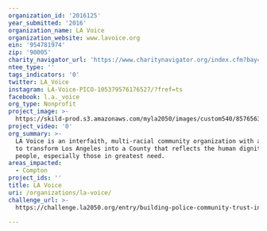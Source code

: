 ```yaml
---
organization_id: '2016125'
year_submitted: '2016'
organization_name: LA Voice
organization_website: www.lavoice.org
ein: '954781974'
zip: '90005'
charity_navigator_url: 'https://www.charitynavigator.org/index.cfm?bay=search.profile&ein=954781974'
ntee_type: ''
tags_indicators: '0'
twitter: LA_Voice
instagram: LA-Voice-PICO-105379576176527/?fref=ts
facebook: l.a._voice
org_type: Nonprofit
project_image: >-
  https://skild-prod.s3.amazonaws.com/myla2050/images/custom540/8576563265741-team91.jpg
project_video: '0'
org_summary: >-
  LA Voice is an interfaith, multi-racial community organization with a mission
  to transform Los Angeles into a County that reflects the human dignity of all
  people, especially those in greatest need.
areas_impacted:
  - Compton
project_ids: ''
title: LA Voice
uri: /organizations/la-voice/
challenge_url: >-
  https://challenge.la2050.org/entry/building-police-community-trust-in-compton-through-reform-and-accountability

---
```

